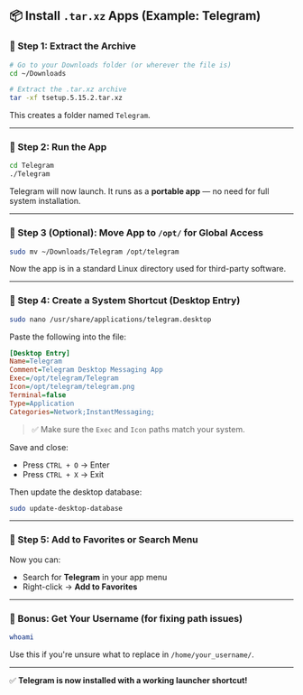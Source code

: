 ## 📦 Install `.tar.xz` Apps (Example: Telegram)

### 🔹 Step 1: Extract the Archive
```bash
# Go to your Downloads folder (or wherever the file is)
cd ~/Downloads

# Extract the .tar.xz archive
tar -xf tsetup.5.15.2.tar.xz
```

This creates a folder named `Telegram`.

---

### 🔹 Step 2: Run the App
```bash
cd Telegram
./Telegram
```
Telegram will now launch. It runs as a **portable app** — no need for full system installation.

---

### 🔹 Step 3 (Optional): Move App to `/opt/` for Global Access
```bash
sudo mv ~/Downloads/Telegram /opt/telegram
```
Now the app is in a standard Linux directory used for third-party software.

---

### 🔹 Step 4: Create a System Shortcut (Desktop Entry)
```bash
sudo nano /usr/share/applications/telegram.desktop
```

Paste the following into the file:
```ini
[Desktop Entry]
Name=Telegram
Comment=Telegram Desktop Messaging App
Exec=/opt/telegram/Telegram
Icon=/opt/telegram/telegram.png
Terminal=false
Type=Application
Categories=Network;InstantMessaging;
```

> ✅ Make sure the `Exec` and `Icon` paths match your system.

Save and close:
- Press `CTRL + O` → Enter  
- Press `CTRL + X` → Exit

Then update the desktop database:
```bash
sudo update-desktop-database
```

---

### 🔹 Step 5: Add to Favorites or Search Menu
Now you can:
- Search for **Telegram** in your app menu
- Right-click → **Add to Favorites**

---

### 🔹 Bonus: Get Your Username (for fixing path issues)
```bash
whoami
```
Use this if you're unsure what to replace in `/home/your_username/`.

---

✅ **Telegram is now installed with a working launcher shortcut!**
